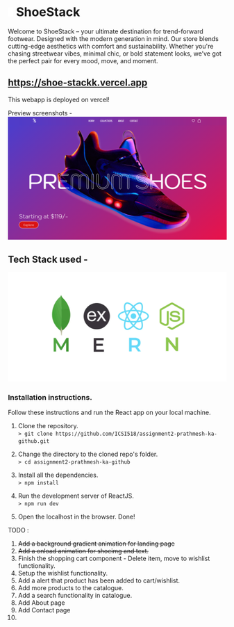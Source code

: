 # <img width="12" src="./public/shoestacklogo.png"/> ShoeStack

Welcome to ShoeStack – your ultimate destination for trend-forward footwear. Designed with the modern generation in mind. Our store blends cutting-edge aesthetics with comfort and sustainability. Whether you're chasing streetwear vibes, minimal chic, or bold statement looks, we’ve got the perfect pair for every mood, move, and moment.

## https://shoe-stackk.vercel.app
This webapp is deployed on vercel!

Preview screenshots -
![ShoeStack](image.png)

## Tech Stack used - 

![Mern stack](image-1.png)

### Installation instructions.  

Follow these instructions and run the React app on your local machine.
1. Clone the repository.  
```> git clone https://github.com/ICSI518/assignment2-prathmesh-ka-github.git```

2. Change the directory to the cloned repo's folder.  
```> cd assignment2-prathmesh-ka-github```

3. Install all the dependencies.  
```> npm install```

4. Run the development server of ReactJS.  
```> npm run dev```

5. Open the localhost in the browser. Done!

TODO :

1. ~~Add a background gradient animation for landing page~~
1. ~~Add a onload animation for shoeimg and text.~~
1. Finish the shopping cart component - Delete item, move to wishlist functionality.
1. Setup the wishlist functionality.
1. Add a alert that product has been added to cart/wishlist.
1. Add more products to the catalogue.
1. Add a search functionality in catalogue.
1. Add About page
1. Add Contact page
1.